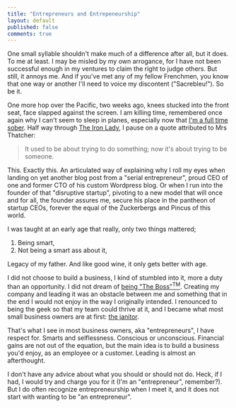 ```yaml
---
title: "Entrepreneurs and Entrepeneurship"
layout: default
published: false
comments: true
---
```


One small syllable shouldn't make much of a difference after all, but it does. To me at least. I may be misled by my own arrogance, for I have not been successful enough in my ventures to claim the right to judge others. But still, it annoys me. And if you've met any of my fellow Frenchmen, you know that one way or another I'll need to voice my discontent ("Sacrebleu!"). So be it.

One more hop over the Pacific, two weeks ago, knees stucked into the front seat, face slapped against the screen. I am killing time, remembered once again why I can't seem to sleep in planes, especially now that [I'm a full time sober](http://teddy.fr/2012/11/17/alcohol-personal-growth/). Half way through [The Iron Lady](http://www.rottentomatoes.com/m/the_iron_lady), I pause on a quote attributed to Mrs Thatcher:

> It used to be about trying to do something; now it's about trying to be someone.

This. Exactly this. An articulated way of explaining why I roll my eyes when landing on yet another blog post from a "serial entrepreneur", proud CEO of one and former CTO of his custom Wordpress blog. Or when I run into the founder of that "disruptive startup", pivoting to a new model that will once and for all, the founder assures me, secure his place in the pantheon of startup CEOs, forever the equal of the Zuckerbergs and Pincus of this world.

I was taught at an early age that really, only two things mattered;

1. Being smart,
1. Not being a smart ass about it,

Legacy of my father. And like good wine, it only gets better with age.

I did not choose to build a business, I kind of stumbled into it, more a duty than an opportunity. I did not dream of [being "The Boss"<sup>TM</sup>](http://www.youtube.com/watch?v=NisCkxU544c). Creating my company and leading it was an obstacle between me and something that in the end I would not enjoy in the way I originally intended. I renounced to being the geek so that my team could thrive at it, and I became what most small business owners are at first: [the janitor](http://www.zachbruhnke.com/youre-not-the-ceo-youre-the-fucking-janitor).

That's what I see in most business owners, aka "entrepreneurs", I have respect for. Smarts and selflessness. Conscious or unconscious. Financial gains are not out of the equation, but the main idea is to build a business you'd enjoy, as an employee or a customer. Leading is almost an afterthought.

I don't have any advice about what you should or should not do. Heck, if I had, I would try and charge you for it (I'm an "entrepreneur", remember?). But I do often recognize entrepreneurship when I meet it, and it does not start with wanting to be "an entrepreneur".